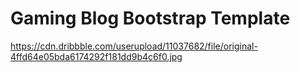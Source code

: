 # Gaming Blog Bootstrap Template

https://cdn.dribbble.com/userupload/11037682/file/original-4ffd64e05bda6174292f181dd9b4c6f0.jpg
